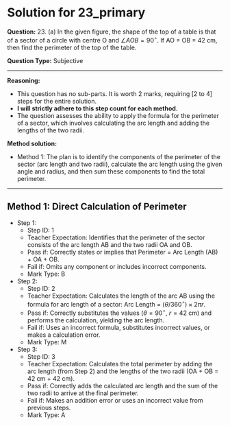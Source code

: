 # Solution for 23_primary

**Question:** 23. (a) In the given figure, the shape of the top of a table is that of a sector of a circle with centre O and $\angle AOB = 90^\circ$. If AO = OB = 42 cm, then find the perimeter of the top of the table.

**Question Type:** Subjective

---

**Reasoning:**
- This question has no sub-parts. It is worth 2 marks, requiring [2 to 4] steps for the entire solution.
- **I will strictly adhere to this step count for each method.**
- The question assesses the ability to apply the formula for the perimeter of a sector, which involves calculating the arc length and adding the lengths of the two radii.

**Method solution:**
- Method 1: The plan is to identify the components of the perimeter of the sector (arc length and two radii), calculate the arc length using the given angle and radius, and then sum these components to find the total perimeter.

---
**Method 1: Direct Calculation of Perimeter**
---
- Step 1:
  - Step ID: 1
  - Teacher Expectation: Identifies that the perimeter of the sector consists of the arc length AB and the two radii OA and OB.
  - Pass if: Correctly states or implies that Perimeter = Arc Length (AB) + OA + OB.
  - Fail if: Omits any component or includes incorrect components.
  - Mark Type: B
- Step 2:
  - Step ID: 2
  - Teacher Expectation: Calculates the length of the arc AB using the formula for arc length of a sector: Arc Length = $(\theta/360^\circ) \times 2\pi r$.
  - Pass if: Correctly substitutes the values ($\theta = 90^\circ$, $r = 42$ cm) and performs the calculation, yielding the arc length.
  - Fail if: Uses an incorrect formula, substitutes incorrect values, or makes a calculation error.
  - Mark Type: M
- Step 3:
  - Step ID: 3
  - Teacher Expectation: Calculates the total perimeter by adding the arc length (from Step 2) and the lengths of the two radii (OA + OB = 42 cm + 42 cm).
  - Pass if: Correctly adds the calculated arc length and the sum of the two radii to arrive at the final perimeter.
  - Fail if: Makes an addition error or uses an incorrect value from previous steps.
  - Mark Type: A